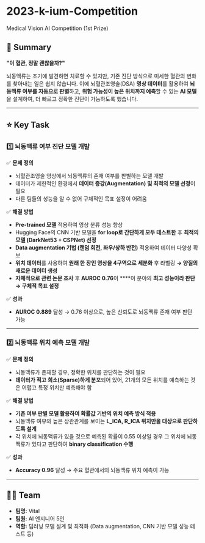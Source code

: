 # 2023-k-ium-Competition
Medical Vision AI Competition (1st Prize)

## **📑 Summary**

**"이 혈관, 정말 괜찮을까?"**

뇌동맥류는 조기에 발견하면 치료할 수 있지만, 기존 진단 방식으로 미세한 혈관의 변화를 찾아내는 일은 쉽지 않습니다. 이에 뇌혈관조영술(DSA) **영상 데이터**를 활용하여 **뇌동맥류 여부를 자동으로 판별**하고, **위험 가능성이 높은 위치까지 예측**할 수 있는 **AI 모델**을 설계하여, 더 빠르고 정확한 진단이 가능하도록 했습니다.

---

## **⭐ Key Task**

### **1️⃣ 뇌동맥류 여부 진단 모델 개발**

✅ **문제 정의**

- 뇌혈관조영술 영상에서 뇌동맥류의 존재 여부를 판별하는 모델 개발
- 데이터가 제한적인 환경에서 **데이터 증강(Augmentation) 및 최적의 모델 선정**이 필요
- 다른 팀들의 성능을 알 수 없어 구체적인 목표 설정이 어려움

✅ **해결 방법**

- **Pre-trained 모델** 적용하여 영상 분류 성능 향상
- Hugging Face의 CNN 기반 모델을 **for loop로 간단하게 모두 테스트한** 후 **최적의 모델 (DarkNet53 + CSPNet)  선정**
- **Data augmentation 기법 (랜덤 회전, 좌우/상하 반전)** 적용하여 데이터 다양성 확보
- **위치 데이터**를 사용하여 **원래 한 장인 영상을 4구역으로 세분화** 후 라벨링 **→ 양질의 새로운 데이터 생성**
- **자체적으로 관련 논문 조사** 후 **AUROC 0.76**이 ****이 분야의 **최고 성능이라 판단 → 구체적 목표 설정**

✅ **성과**

- **AUROC 0.889** 달성 → 0.76 이상으로, 높은 신뢰도로 뇌동맥류 존재 여부 판단 가능

---

### **2️⃣ 뇌동맥류 위치 예측 모델 개발**

✅ **문제 정의**

- 뇌동맥류가 존재할 경우, 정확한 위치를 판단하는 것이 필요
- **데이터가 적고** **희소(Sparse)하게 분포**되어 있어, 21개의 모든 위치를 예측하는 것은 어렵고 특정 위치만 예측해야 함

✅ **해결 방법**

- **기존 여부 판별 모델 활용하여 확률값 기반의 위치 예측 방식 적용**
- 뇌동맥류 여부와 높은 상관관계를 보이는 **L_ICA, R_ICA 위치만을 대상으로 판단하도록 설계**
- 각 위치에 뇌동맥류가 있을 것으로 예측된 확률이 0.55 이상일 경우 그 위치에 뇌동맥류가 있다고 판단하여 **binary classification 수행**

✅ **성과**

- **Accuracy 0.96** 달성 → 주요 혈관에서의 뇌동맥류 위치 예측이 가능

---

## **👩‍🔧 Team**

- **팀명:** Vital
- **팀원:** AI 엔지니어 5인
- **역할:** 딥러닝 모델 설계 및 최적화 (Data augmentation, CNN 기반 모델 성능 테스트 등)
